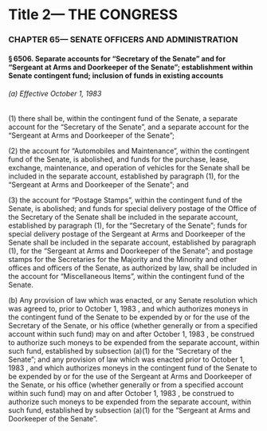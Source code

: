 
# Title 2— THE CONGRESS
### CHAPTER 65— SENATE OFFICERS AND ADMINISTRATION
#### § 6506. Separate accounts for “Secretary of the Senate” and for “Sergeant at Arms and Doorkeeper of the Senate”; establishment within Senate contingent fund; inclusion of funds in existing accounts
###### (a) Effective October 1, 1983

(1) there shall be, within the contingent fund of the Senate, a separate account for the “Secretary of the Senate”, and a separate account for the “Sergeant at Arms and Doorkeeper of the Senate”;

(2) the account for “Automobiles and Maintenance”, within the contingent fund of the Senate, is abolished, and funds for the purchase, lease, exchange, maintenance, and operation of vehicles for the Senate shall be included in the separate account, established by paragraph (1), for the “Sergeant at Arms and Doorkeeper of the Senate”; and

(3) the account for “Postage Stamps”, within the contingent fund of the Senate, is abolished; and funds for special delivery postage of the Office of the Secretary of the Senate shall be included in the separate account, established by paragraph (1), for the “Secretary of the Senate”; funds for special delivery postage of the Sergeant at Arms and Doorkeeper of the Senate shall be included in the separate account, established by paragraph (1), for the “Sergeant at Arms and Doorkeeper of the Senate”; and postage stamps for the Secretaries for the Majority and the Minority and other offices and officers of the Senate, as authorized by law, shall be included in the account for “Miscellaneous Items”, within the contingent fund of the Senate.

(b) Any provision of law which was enacted, or any Senate resolution which was agreed to, prior to October 1, 1983 , and which authorizes moneys in the contingent fund of the Senate to be expended by or for the use of the Secretary of the Senate, or his office (whether generally or from a specified account within such fund) may on and after October 1, 1983 , be construed to authorize such moneys to be expended from the separate account, within such fund, established by subsection (a)(1) for the “Secretary of the Senate”; and any provision of law which was enacted prior to October 1, 1983 , and which authorizes moneys in the contingent fund of the Senate to be expended by or for the use of the Sergeant at Arms and Doorkeeper of the Senate, or his office (whether generally or from a specified account within such fund) may on and after October 1, 1983 , be construed to authorize such moneys to be expended from the separate account, within such fund, established by subsection (a)(1) for the “Sergeant at Arms and Doorkeeper of the Senate”.
